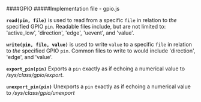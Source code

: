 ####GPIO
#####Implementation file - gpio.js

**`read(pin, file)`** is used to read from a specific `file` in relation to *the* specified GPIO `pin`. Readable files include, but are not limited to: 'active_low', 'direction', 'edge', 'uevent', and 'value'. 

**`write(pin, file, value)`** is used to write `value` to a specific `file` in relation to *the* specified GPIO `pin`. Common files to write to would include 'direction', 'edge', and 'value'.

**`export_pin(pin)`** Exports a `pin` exactly as if echoing a numerical value to */sys/class/gpio/export*.

**`unexport_pin(pin)`** Unexports a `pin` exactly as if echoing a numerical value to */sys/class/gpio/unexport*
